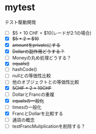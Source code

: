 # mytest
テスト駆動開発

- [ ] $5 + 10 CHF = $10(レードが2:1の場合)
- [x] ~~$5 * 2 = $10~~
- [x] ~~amountをprivateにする~~
- [x] ~~Dollarの副作用どうする？~~
- [ ] Moneyの丸め処理どうする？
- [x] ~~equals()~~
- [ ] hashCode()
- [ ] nullとの等価性比較
- [ ] 他のオブジェクトとの等価性比較
- [x] ~~5CHF * 2 = 10CHF~~
- [ ] DollarとFrancの重複
- [x] ~~equalsの一般化~~
- [ ] timesの一般化
- [x] FrancとDollarを比較する
- [ ] 通貨の概念
- [ ] testFrancMuliplicationを削除する？
